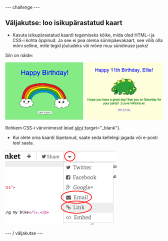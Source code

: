 \--- challenge \---

## Väljakutse: loo isikupärastatud kaart

+ Kasuta isikupärastatud kaardi tegemiseks kõike, mida oled HTML-i ja CSS-i kohta õppinud. Ja see ei pea olema sünnipäevakaart, see võib olla mõni selline, mille tegid jõuludeks või mõne muu sündmuse jaoks!

Siin on näide:

![kuvatõmmis](images/birthday-final.png)

Rohkem CSS-i värvinimesid leiad [siin](http://jumpto.cc/colours){:target="_blank"}.

+ Kui olete oma kaardi lõpetanud, saate seda kellelegi jagada või e-posti teel saata.

![ekraanipilt](images/birthday-share.png)

\--- / väljakutse \---